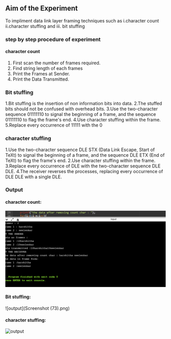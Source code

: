 ## Aim of the Experiment
To impliment data link layer framing techniques such as
i.character count ii.character stuffing and iii. bit stuffing

### step by step procedure of experiment

#### character count
1. First scan the number of frames required.
2. Find string length of each frames
3. Print the Frames at Sender.
4. Print  the Data Transmitted.

### Bit stuffing 

1.Bit stuffing is the insertion of non information bits into data. 
2.The stuffed bits should not be confused with overhead bits.
3.Use the two-character sequence 01111110  to signal the beginning of a frame, and the sequence 01111110 to flag the frame's end.
4.Use character stuffing within the frame. 
5.Replace every occurrence of 11111 with the 0

### character stuffing
1.Use the two-character sequence DLE STX (Data Link Escape, Start of TeXt) to signal the beginning of a frame, and the sequence DLE ETX (End of TeXt) to flag the frame's end.
2.Use character stuffing within the frame.
3.Replace every occurrence of DLE with the two-character sequence DLE DLE.
4.The receiver reverses the processes, replacing every occurrence of DLE DLE with a single DLE.

### Output

#### character count:

![output](charactercount.png)

#### Bit stuffing:

![output](Screenshot (73).png)

#### character stuffing:

![output](Screenshot(75).png)

